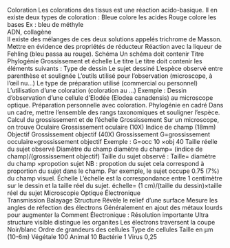 Coloration
Les colorations des tissus est une réaction acido-basique. Il en existe deux types de coloration :
Bleue colore les acides	Rouge colore les bases
Ex : bleu de méthyle	
ADN, collagène	
 Il existe des mélanges de ces deux solutions appelés trichrome de Masson.
Mettre en évidence des propriétés de réducteur
Réaction avec la liqueur de Fehling (bleu passa au rouge).
Schéma
Un schéma doit contenir
Titre	Phylogénie	Grossissement et échelle
Le titre
Le titre doit contenir les éléments suivants :
	Type de dessin
	Le sujet dessiné
	L’espèce observé entre parenthèse et soulignée 
	L’outils utilisé pour l’observation (microscope, à l’œil nu…)
	Le type de préparation utilisé (commercial ou personnel)
	L’utilisation d’une coloration (coloration au …)
Exemple : Dessin d’observation d’une cellule d’Elodée (Elodea canadensis) au microscope optique. Préparation personnelle avec coloration.
Phylogénie en cadré
Dans un cadre, mettre l’ensemble des rangs taxonomiques et souligner l’espèce.
Calcul du grossissement et de l’échelle
Grossissement
Sur un microscope, on trouve
Oculaire 	Grossissement oculaire (10X)
Indice de champ (18mm)
Objectif	Grossissement objectif (40X)
Grossissement G=grossissement occulaire×grossissement objectif
Exemple : G=occ 10 ×obj 40 
Taille réelle du sujet observé
Diamètre du champ diamètre du champ=  (indice de champ)/(grossissement objectif)
Taille du sujet observé : Taille= diamètre du champ ×propotion sujet
NB : propotion du sujet cela correspond à proportion du sujet dans le champ. Par exemple, le sujet occupe 0.75 (7%) du champ visuel.
Échelle
L’échelle est la correspondance entre 1 centimètre sur le dessin et la taille réel du sujet. 
échelle=  (1 cm)/(taille du dessin)×taille réel du sujet
Microscopie
Optique	Électronique	
	Transmission	Balayage
	Structure	Révèle le relief d’une surface
		Mesure les angles de réfection des électrons
	Généralement en ajout des métaux lourds pour augmenter la 
Comment
Électronique :
	Résolution importante 
	Ultra structure visible distingue les organites
	Les électrons traversent la coupe
	Noir/blanc
Ordre de grandeurs des cellules
Type de cellules	Taille en μm (10-6m)
Végétale	100
Animal	10
Bactérie	1
Virus	0,25

